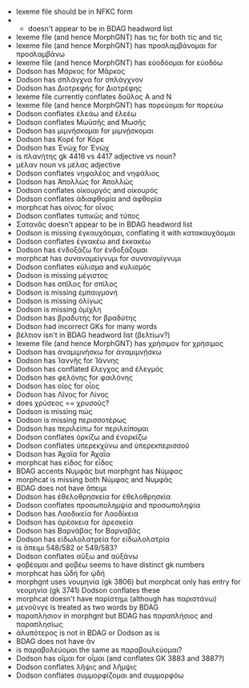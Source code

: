 * lexeme file should be in NFKC form
* * doesn't appear to be in BDAG headword list
* lexeme file (and hence MorphGNT) has τις for both τίς and τὶς
* lexeme file (and hence MorphGNT) has προσλαμβάνομαι for προσλαμβάνω
* lexeme file (and hence MorphGNT) has εὐοδόομαι for εὐοδόω
* Dodson has Μάρκος for Μᾶρκος
* Dodson has σπλάγχνα for σπλάγχνον
* Dodson has Διοτρεφής for Διοτρέφης
* lexeme file currently conflates δοῦλος A and N
* lexeme file (and hence MorphGNT) has πορεύομαι for πορεύω
* Dodson conflates ἐλεάω and ἐλεέω
* Dodson conflates Μωϋσῆς and Μωσῆς
* Dodson has μιμνήσκομαι for μιμνῄσκομαι 
* Dodson has Κορέ for Κόρε
* Dodson has Ἐνώχ for Ἑνώχ
* is πλανήτης gk 4416 vs 4417 adjective vs noun?
* μέλαν noun vs μέλας adjective
* Dodson conflates νηφαλέος and νηφάλιος
* Dodson has Ἀπολλώς for Ἀπολλῶς
* Dodson conflates οἰκουργός and οἰκουρός
* Dodson conflates ἀδιαφθορία and ἀφθορία
* morphcat has οὶνος for οἶνος
* Dodson conflates τυπικῶς and τύπος
* Σατανᾶς doesn't appear to be in BDAG headword list
* Dodson is missing ἐγκαυχάομαι, conflating it with κατακαυχάομαι
* Dodson conflates ἐγκακέω and ἐκκακέω
* Dodson has ἐνδοξάζω for ἐνδοξάζομαι
* morphcat has συναναμείγνυμι for συναναμίγνυμι
* Dodson conflates κύλισμα and κυλισμός
* Dodson is missing μέγιστος
* Dodson has σπῖλος for σπίλος
* Dodson is missing ἐμπαιγμονή
* Dodson is missing ὀλίγως
* Dodson is missing ὁμίχλη
* Dodson has βραδυτής for βραδύτης
* Dodson had incorrect GKs for many words
* βέλτιον isn't in BDAG headword list (βελτίων?)
* lexeme file (and hence MorphGNT) has χρήσιμον for χρήσιμος
* Dodson has ἀναμιμνήσκω for ἀναμιμνῄσκω
* Dodson has Ἰαννῆς for Ἰάννης
* Dodson has conflated ἔλεγχος and ἐλεγμός
* Dodson has φελόνης for φαιλόνης
* Dodson has οἵος for οἷος
* Dodson has Λῖνος for Λίνος
* does χρύσεος == χρυσοῦς?
* Dodson is missing πώς
* Dodson is missing περισσοτέρως
* Dodson has περιλείπω for περιλείπομαι
* Dodson conflates ὁρκίζω and ἐνορκίζω
* Dodson conflates ὑπερεκχύνω and ὑπερεκπερισσοῦ
* Dodson has Ἀχαϊα for Ἀχαΐα
* morphcat has εὶδος for εἶδος
* BDAG accents Νυμφᾶς but morphgnt has Νύμφας
* morphcat is missing both Νύμφας and Νυμφᾶς
* BDAG does not have ἄπειμι
* Dodson has ἐθελοθρησκεία for ἐθελοθρησκία
* Dodson conflates προσωπολημψία and προσωποληψία
* Dodson has Λαοδικεία for Λαοδίκεια
* Dodson has ἀρέσκεια for ἀρεσκεία
* Dodson has Βαρνάβας for Βαρναβᾶς
* Dodson has εἰδωλολατρεία for εἰδωλολατρία
* is ἄπειμι 548/582 or 549/583?
* Dodson conflates αὔξω and αὐξάνω
* φοβέομαι and φοβέω seems to have distinct gk numbers
* morphcat has ὤδή for ᾠδή
* morphgnt uses νουμηνία (gk 3806) but morphcat only has entry for νεομηνία (gk 3741) Dodson conflates these
* morphcat doesn't have παρίστημι (although has παριστάνω)
* μενοῦνγε is treated as two words by BDAG
* παραπλήσιον in morphgnt but BDAG has παραπλήσιος and παραπλησίως
* ἀλυπότερος is not in BDAG or Dodson as is
* BDAG does not have ἄν
* is παραβολεύομαι the same as παραβουλεύομαι?
* Dodson has οἴμαι for οἶμαι (and conflates GK 3883 and 3887?)
* Dodson conflates λῆψις and λῆμψις
* Dodson conflates συμμορφίζομαι and συμμορφόω